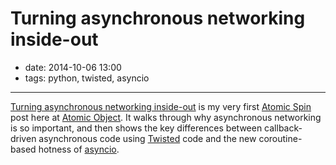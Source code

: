 # Turning asynchronous networking inside-out

- date: 2014-10-06 13:00
- tags: python, twisted, asyncio

----

[Turning asynchronous networking
inside-out](http://spin.atomicobject.com/2014/10/06/turning-asynchronous-networking-inside/)
is my very first [Atomic Spin](http://spin.atomicobject.com/) post
here at [Atomic Object](https://atomicobject.com/). It walks through
why asynchronous networking is so important, and then shows the key
differences between callback-driven asynchronous code using
[Twisted](https://twistedmatrix.com/) code and the new coroutine-based
hotness of [asyncio](https://docs.python.org/3/library/asyncio.html).

